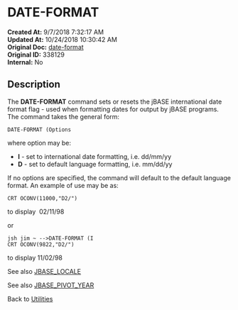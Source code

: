 # DATE-FORMAT

**Created At:** 9/7/2018 7:32:17 AM  
**Updated At:** 10/24/2018 10:30:42 AM  
**Original Doc:** [date-format](https://docs.jbase.com/46963-utilities/date-format)  
**Original ID:** 338129  
**Internal:** No  

## Description

The **DATE-FORMAT** command sets or resets the jBASE international date format flag - used when formatting dates for output by jBASE programs. The command takes the general form:

```
DATE-FORMAT (Options
```

where option may be:

- **I** - set to international date formatting, i.e. dd/mm/yy
- **D** - set to default language formatting, i.e. mm/dd/yy

If no options are specified, the command will default to the default language format. An example of use may be as:

```
CRT OCONV(11000,"D2/")
```

to display  02/11/98

or

```
jsh jim ~ -->DATE-FORMAT (I
CRT OCONV(9822,"D2/")
```

to display 11/02/98

See also [JBASE_LOCALE](./../../../environment-variables/jbase_locale/README.md)

See also [JBASE_PIVOT_YEAR](./../../environment-variables/jbase_pivot_year/README.md)

Back to [Utilities](./../utilities)
